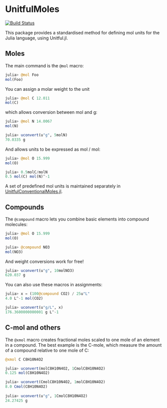 # UnitfulMoles

[![Build Status](https://travis-ci.org/rafaqz/UnitfulMoles.jl.svg?branch=master)](https://travis-ci.org/rafaqz/UnitfulMoles.jl)

This package provides a standardised method for defining mol units for the Julia
language, using Unitful.jl. 

## Moles

The main command is the `@mol` macro:

```julia
julia> @mol Foo
mol(Foo)
```

You can assign a molar weight to the unit

```julia
julia> @mol C 12.011                                               
mol(C)                                                             
```

which allows conversion between mol and g:

```julia
julia> @mol N 14.0067
mol(N)                                                             

julia> uconvert(u"g", 5molN)                                       
70.0335 g 
```

And allows units to be expressed as mol / mol:

```julia
julia> @mol O 15.999
mol(O)

julia> 0.5molC/molN                                                
0.5 mol(C) mol(N)^-1    
```

A set of predefined mol units is maintained separately in
[UnitfulConventionalMoles.jl](https://github.com/rafaqz/UnitfulConventionalMoles.jl).

## Compounds

The `@compound` macro lets you combine basic elements into compound molecules:

```julia
julia> @mol O 15.999
mol(O)

julia> @compound NO3                                      
mol(NO3)                                                    
```

And weight conversions work for free!

```julia
julia> uconvert(u"g", 10molNO3)                             
620.037 g                                                   
```


You can also use these macros in assignments:

```julia
julia> x = (100@compound CO2) / 25u"L"
4.0 L^-1 mol(CO2)

julia> uconvert(u"g/L", x)
176.3600000000001 g L^-1
```

## C-mol and others

The `@xmol` macro creates fractional moles scaled to one mole of an element in a
compound. The best example is the C-mole, which measure the amount of a compound
relative to one mole of C:

```julia
@xmol C C8H10N4O2

julia> uconvert(molC8H10N4O2, 1CmolC8H10N4O2)                             
0.125 mol(C8H10N4O2)                                                      

julia> uconvert(CmolC8H10N4O2, 1molC8H10N4O2)
8.0 Cmol(C8H10N4O2)
                                                                          
julia> uconvert(u"g", 1CmolC8H10N4O2)                                     
24.27425 g                                                                
```
